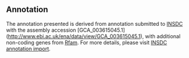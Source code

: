 
Annotation
----------

The annotation presented is derived from annotation submitted to
[INSDC](http://www.insdc.org) with the assembly accession [GCA\_003615045.1]
(http://www.ebi.ac.uk/ena/data/view/GCA_003615045.1),
with additional non-coding genes from
[Rfam](http://rfam.xfam.org/). For more details, please visit [INSDC
annotation import](http://ensemblgenomes.org/info/data/insdc_annotation).
